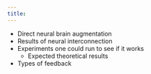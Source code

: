 ```yaml
---
title:
---
```

- Direct neural brain augmentation
- Results of neural interconnection
- Experiments one could run to see if it works
	- Expected theoretical results
- Types of feedback
